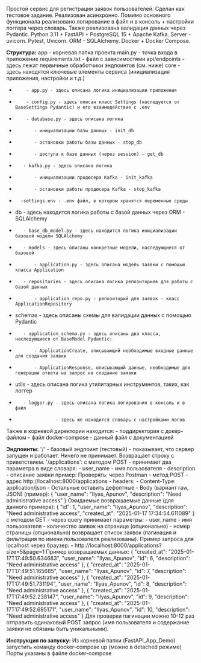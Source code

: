 Простой сервис для регистрации заявок пользователей. Сделан как тестовое задание. Реализован асинхронно.
Помимо основного функционала реализовано логирование в файл и в консоль + настройки логгера через словарь.
Также реализована валидация данных через Pydantic.
Python 3.11 + FastAPI + PostgreSQL 15 + Apache Kafka. Server - uvicorn.
Pytest, Uvicorn. ORM - SQLAlchemy. 
Docker + Docker Compose. 



**Структура:**
app - корневая папка проекта
    main.py - точка входа в приложение
    requirements.txt - файл с зависимостями
    api/endpoints - здесь лежат первичные обработчики эндпоинтов (см. ниже)
    core - здесь находятся ключевые элементы сервиса (инициализация приложения, настройки и т.д.)
*         - app.py - здесь описана логика инициализации приложения 
*         - config.py - здесь описан класс Settings (наследуется от BaseSettings Pydantic) и его взаимодействие с .env
*         - database.py - здесь описана логика
*            - инициализации базы данных - init_db
*            - остановки работы базы данных - stop_db
*            - доступа к базе данных (через session) - get_db 
*        - kafka.py - здесь описана логика
*            - инициализации продюсера Kafka - init_kafka
*            - остановки работы продюсера Kafka - stop_kafka
*       -settings.env - .env файл, в котором хранятся переменные среды
*    db - здесь находится логика работы с базой данных через ORM - SQLAlchemy
*        - base_db_model.py - здесь находится логика инициализации базовой модели SQLAlchemy
*        - models - здесь описаны конкретные модели, наследующиеся от базовой
*            - application.py - здесь описана модель заявки с помощью класса Application 
*        - repositories - здесь описана логика репозиториев для работы с базой данных
*            - application_repo.py - репозиторий для заявок - класс ApplicationRepository
*    schemas - здесь описаны схемы для валидации данных с помощью Pydantic
*        - application_schema.py - здесь описаны два класса, наследующиеся от BaseModel Pydantic:
*            - ApplicationCreate, описывающий необходимые входные данные для создания заявки
*            - ApplicationResponse, описывающий данные, необходимые для генерации ответа на запрос на создание заявки
*    utils - здесь описана логика утилитарных инструментов, таких, как логгер
*        - logger.py - здесь описана логика логирования в консоль и в файл
*                    - здесь же находится словарь с настройками логов

Также в корневой директории находятся:
    - поддиректория с докер-файлом
    - файл docker-compose
    - данный файл с документацией


**Эндпоинты:** 
'/' - базовый эндпоинт (тестовый) - показывает, что сервер запущен и работает. Ничего не принимает.
      Возвращает строку с приветствием.
'/applications':
    с методом POST - принимает два параметра в виде словаря:
        - user_name - имя пользователя
        - description - описание заявки
    пример:
    Проверять: через Postman
    - метод POST
    - адрес http://localhost:8000/applications
    - headers:
    - Content-Type: application/json
    - Остальные оставить дефолтные
    - Body (вариант raw, JSON) (пример):  {
        "user_name": "Ilyas_Apunov",
        "description": "Need administrative access"
    }
    Ожидаемые возвращаемые данные (для данного примера): {
        "id": 1,
        "user_name": "Ilyas_Apunov",
        "description": "Need administrative access",
        "created_at": "2025-01-17 17:34:54.611089"
    }
    с методом GET - через query принимает параметры:
        - user_name - имя пользователя
        - количество заявок на странице (опционально)
        - номер страницы (опционально)
        возвращает список заявок (пагинация и фильтрация по имени пользователя реализованы).
    Пример запроса для localhost через браузер:
    - http://localhost:8000/applications?size=5&page=1
    Пример возвращаемых данных:
                {
                    "created_at": "2025-01-17T17:49:50.634683",
                    "user_name": "Ilyas_Apunov",
                    "id": 6,
                    "description": "Need administrative access"
                },
                {
                    "created_at": "2025-01-17T17:49:51.165685",
                    "user_name": "Ilyas_Apunov",
                    "id": 7,
                    "description": "Need administrative access"
                },
                {
                    "created_at": "2025-01-17T17:49:51.731194",
                    "user_name": "Ilyas_Apunov",
                    "id": 8,
                    "description": "Need administrative access"
                },
                {
                    "created_at": "2025-01-17T17:49:52.238147",
                    "user_name": "Ilyas_Apunov",
                    "id": 9,
                    "description": "Need administrative access"
                },
                {
                    "created_at": "2025-01-17T17:49:52.695171",
                    "user_name": "Ilyas_Apunov",
                    "id": 10,
                    "description": "Need administrative access"
                }
    Для проверки пагинации можно 10-12 раз отправить одинаковый POST запрос
    (имя пользователя и содержание заявки не обязаны быть уникальными).


**Инструкция по запуску:** 
Из корневой папки (FastAPI_App_Demo) запустить команду docker-compose up
(можно в detached режиме) 
Порты указаны в файле docker-compose